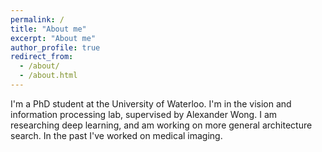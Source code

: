 ```yaml
---
permalink: /
title: "About me"
excerpt: "About me"
author_profile: true
redirect_from: 
  - /about/
  - /about.html
---
```


I'm a PhD student at the University of Waterloo. I'm in the vision and information processing lab, supervised by Alexander Wong. I am researching deep learning, and am working on more general architecture search. In the past I've worked on medical imaging.